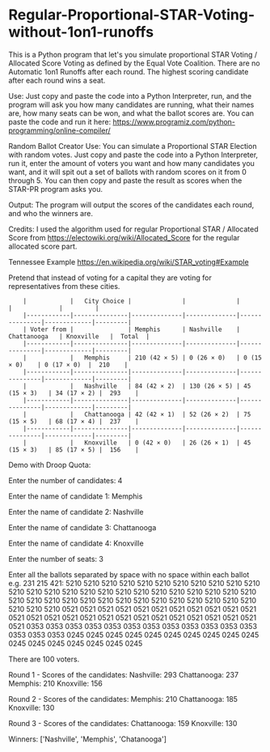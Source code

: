 # Regular-Proportional-STAR-Voting-without-1on1-runoffs
This is a Python program that let's you simulate proportional STAR Voting / Allocated Score Voting as defined by the Equal Vote Coalition. There are no Automatic 1on1 Runoffs after each round. The highest scoring candidate after each round wins a seat.

Use: Just copy and paste the code into a Python Interpreter, run, and the program will ask you how many candidates are running, what their names are, how many seats can be won, and what the ballot scores are. You can paste the code and run it here: https://www.programiz.com/python-programming/online-compiler/

Random Ballot Creator Use: You can simulate a Proportional STAR Election with random votes. Just copy and paste the code into a Python Interpreter, run it, enter the amount of voters you want and how many candidates you want, and it will spit out a set of ballots with random scores on it from 0 through 5. You can then copy and paste the result as scores when the STAR-PR program asks you.

Output: The program will output the scores of the candidates each round, and who the winners are.

Credits: I used the algorithm used for regular Proportional STAR / Allocated Score from https://electowiki.org/wiki/Allocated_Score for the regular allocated score part.


 
Tennessee Example https://en.wikipedia.org/wiki/STAR_voting#Example

Pretend that instead of voting for a capital they are voting for representatives from these cities.
       
        |            |   City Choice |              |              |               |             |         |
        |------------|---------------|--------------|--------------|---------------|-------------|---------|
        | Voter from |               | Memphis      | Nashville    | Chattanooga   | Knoxville   |  Total  |
        |------------|---------------|--------------|--------------|---------------|-------------|---------|
        |            |   Memphis     | 210 (42 × 5) | 0 (26 × 0)   | 0 (15 × 0)    | 0 (17 × 0)  |  210    | 
        |------------|---------------|--------------|--------------|---------------|-------------|---------|
        |            |   Nashville   | 84 (42 × 2)  | 130 (26 × 5) | 45 (15 × 3)   | 34 (17 × 2) |  293    |
        |------------|---------------|--------------|--------------|---------------|-------------|---------|
        |            |   Chattanooga | 42 (42 × 1)  | 52 (26 × 2)  | 75 (15 × 5)   | 68 (17 × 4) |  237    |
        |------------|---------------|--------------|--------------|---------------|-------------|---------|
        |            |   Knoxville   | 0 (42 × 0)   | 26 (26 × 1)  | 45 (15 × 3)   | 85 (17 × 5) |  156    |
  
Demo with Droop Quota:

Enter the number of candidates: 4

Enter the name of candidate 1: Memphis

Enter the name of candidate 2: Nashville

Enter the name of candidate 3: Chattanooga

Enter the name of candidate 4: Knoxville

Enter the number of seats: 3

Enter all the ballots separated by space with no space within each ballot e.g. 231 215 421: 5210 5210 5210 5210 5210 5210 5210 5210 5210 5210 5210 5210 5210 5210 5210 5210 5210 5210 5210 5210 5210 5210 5210 5210 5210 5210 5210 5210 5210 5210 5210 5210 5210 5210 5210 5210 5210 5210 5210 5210 5210 5210 0521 0521 0521 0521 0521 0521 0521 0521 0521 0521 0521 0521 0521 0521 0521 0521 0521 0521 0521 0521 0521 0521 0521 0521 0521 0521 0353 0353 0353 0353 0353 0353 0353 0353 0353 0353 0353 0353 0353 0353 0353 0245 0245 0245 0245 0245 0245 0245 0245 0245 0245 0245 0245 0245 0245 0245 0245 0245

There are  100  voters.

Round 1 - Scores of the candidates:
Nashville: 293
Chattanooga: 237
Memphis: 210
Knoxville: 156

Round 2 - Scores of the candidates:
Memphis: 210
Chattanooga: 185
Knoxville: 130

Round 3 - Scores of the candidates:
Chattanooga: 159
Knoxville: 130

Winners: ['Nashville', 'Memphis', 'Chatanooga']
